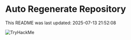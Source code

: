 # Auto Regenerate Repository

This README was last updated: 2025-07-13 21:52:08

 ![TryHackMe](https://tryhackme.com/badge/533634)